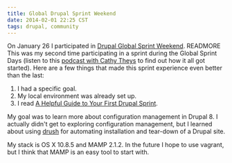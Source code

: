 ```yaml
---
title: Global Drupal Sprint Weekend
date: 2014-02-01 22:25 CST
tags: drupal, community
---
```


On January 26 I participated in [Drupal Global Sprint Weekend][]. READMORE This was my second time participating in a sprint during the Global Sprint Days (listen to this [podcast with Cathy Theys][] to find out how it all got started). Here are a few things that made this sprint experience even better than the last:

1. I had a specific goal.
2. My local environment was already set up.
3. I read [A Helpful Guide to Your First Drupal Sprint][].

My goal was to learn more about configuration management in Drupal 8. I actually didn't get to exploring configuration management, but I learned about using [drush][] for automating installation and tear-down of a Drupal site. 

My stack is OS X 10.8.5 and MAMP 2.1.2. In the future I hope to use vagrant, but I think that MAMP is an easy tool to start with.

[Drupal Global Sprint Weekend]: https://groups.drupal.org/node/332998
[podcast with Cathy Theys]: https://www.lullabot.com/blog/podcasts/global-sprint-days
[A Helpful Guide to Your First Drupal Sprint]: http://www.genuineinteractive.com/blog-posts/web/helpful-guide-first-sprint/
[drush]: https://github.com/drush-ops/drush


